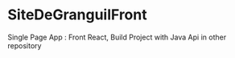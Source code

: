 # SiteDeGranguilFront
Single Page App : Front React, Build Project with Java Api in other repository
